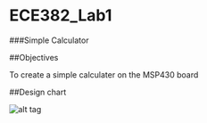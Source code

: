 ECE382_Lab1
===========

###Simple Calculator

##Objectives

To create a simple calculater on the MSP430 board

##Design chart

![alt tag](http://tinypic.com/r/33xyio8/8)
